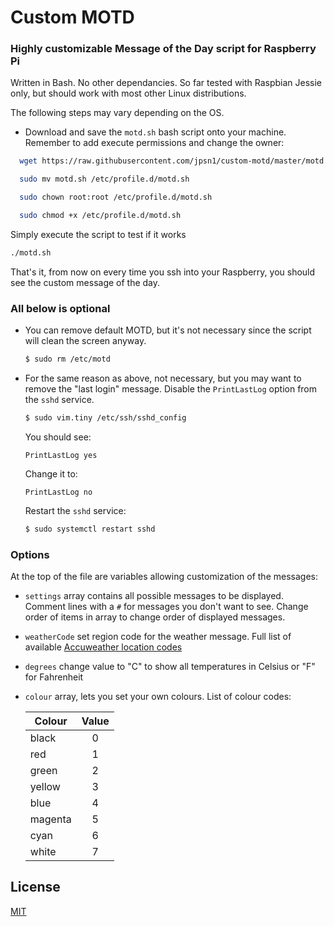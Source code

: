 Custom MOTD
====

### Highly customizable Message of the Day script for Raspberry Pi ####

Written in Bash. No other dependancies. So far tested with Raspbian Jessie only, but should work with most other Linux distributions.

The following steps may vary depending on the OS.

- Download and save the `motd.sh` bash script onto your machine. Remember to add execute permissions and change the owner:
  
```bash
  wget https://raw.githubusercontent.com/jpsn1/custom-motd/master/motd.sh
```
 
```bash
  sudo mv motd.sh /etc/profile.d/motd.sh
```
  
```bash
  sudo chown root:root /etc/profile.d/motd.sh
```
  
```bash
  sudo chmod +x /etc/profile.d/motd.sh
```
    
  Simply execute the script to test if it works
  
  ```bash
  ./motd.sh
  ```
  That's it, from now on every time you ssh into your Raspberry, you should see the custom message of the day.

### All below is optional

- You can remove default MOTD, but it's not necessary since the script will clean the screen anyway.
  
  ```bash
  $ sudo rm /etc/motd
  ```
  
- For the same reason as above, not necessary, but you may want to remove the "last login" message. Disable the `PrintLastLog` option from the `sshd` service.
  
  ```bash
  $ sudo vim.tiny /etc/ssh/sshd_config
  ```
  
  You should see:
  
  ```text
  PrintLastLog yes
  ```
  
  Change it to:
  
  ```text
  PrintLastLog no
  ```
  
  Restart the `sshd` service:
  
  ```bash
  $ sudo systemctl restart sshd
  ```

### Options ###

At the top of the file are variables allowing customization of the messages:

- `settings` array contains all possible messages to be displayed.
  Comment lines with a `#` for messages you don't want to see.
  Change order of items in array to change order of displayed messages.

- `weatherCode` set region code for the weather message.
  Full list of available [Accuweather location codes](accuweather_location_codes.txt)

- `degrees` change value to "C" to show all temperatures in Celsius or "F" for Fahrenheit

- `colour` array, lets you set your own colours. List of colour codes:

  | Colour | Value |
  |--------|:-----:|
  | black  |   0   |
  | red    |   1   |
  | green  |   2   |
  | yellow |   3   |
  | blue   |   4   |
  | magenta|   5   |
  | cyan   |   6   |
  | white  |   7   |

## License

[MIT](https://github.com/SixBytesUnder/custom-motd/blob/master/LICENSE)
